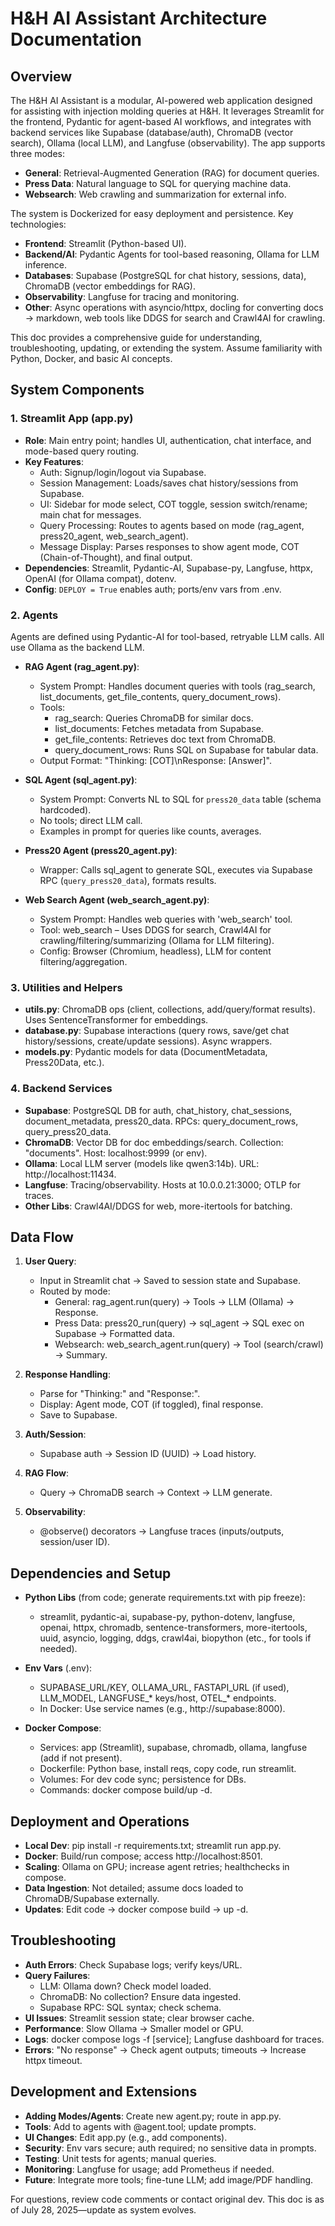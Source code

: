 # H&H AI Assistant Architecture Documentation

## Overview

The H&H AI Assistant is a modular, AI-powered web application designed for assisting with injection molding queries at H&H. It leverages Streamlit for the frontend, Pydantic for agent-based AI workflows, and integrates with backend services like Supabase (database/auth), ChromaDB (vector search), Ollama (local LLM), and Langfuse (observability). The app supports three modes:
- **General**: Retrieval-Augmented Generation (RAG) for document queries.
- **Press Data**: Natural language to SQL for querying machine data.
- **Websearch**: Web crawling and summarization for external info.

The system is Dockerized for easy deployment and persistence. Key technologies:
- **Frontend**: Streamlit (Python-based UI).
- **Backend/AI**: Pydantic Agents for tool-based reasoning, Ollama for LLM inference.
- **Databases**: Supabase (PostgreSQL for chat history, sessions, data), ChromaDB (vector embeddings for RAG).
- **Observability**: Langfuse for tracing and monitoring.
- **Other**: Async operations with asyncio/httpx, docling for converting docs -> markdown, web tools like DDGS for search and Crawl4AI for crawling.

This doc provides a comprehensive guide for understanding, troubleshooting, updating, or extending the system. Assume familiarity with Python, Docker, and basic AI concepts.

## System Components

### 1. Streamlit App (app.py)
- **Role**: Main entry point; handles UI, authentication, chat interface, and mode-based query routing.
- **Key Features**:
  - Auth: Signup/login/logout via Supabase.
  - Session Management: Loads/saves chat history/sessions from Supabase.
  - UI: Sidebar for mode select, COT toggle, session switch/rename; main chat for messages.
  - Query Processing: Routes to agents based on mode (rag_agent, press20_agent, web_search_agent).
  - Message Display: Parses responses to show agent mode, COT (Chain-of-Thought), and final output.
- **Dependencies**: Streamlit, Pydantic-AI, Supabase-py, Langfuse, httpx, OpenAI (for Ollama compat), dotenv.
- **Config**: `DEPLOY = True` enables auth; ports/env vars from .env.

### 2. Agents
Agents are defined using Pydantic-AI for tool-based, retryable LLM calls. All use Ollama as the backend LLM.

- **RAG Agent (rag_agent.py)**:
  - System Prompt: Handles document queries with tools (rag_search, list_documents, get_file_contents, query_document_rows).
  - Tools:
    - rag_search: Queries ChromaDB for similar docs.
    - list_documents: Fetches metadata from Supabase.
    - get_file_contents: Retrieves doc text from ChromaDB.
    - query_document_rows: Runs SQL on Supabase for tabular data.
  - Output Format: "Thinking: [COT]\nResponse: [Answer]".

- **SQL Agent (sql_agent.py)**:
  - System Prompt: Converts NL to SQL for `press20_data` table (schema hardcoded).
  - No tools; direct LLM call.
  - Examples in prompt for queries like counts, averages.

- **Press20 Agent (press20_agent.py)**:
  - Wrapper: Calls sql_agent to generate SQL, executes via Supabase RPC (`query_press20_data`), formats results.

- **Web Search Agent (web_search_agent.py)**:
  - System Prompt: Handles web queries with 'web_search' tool.
  - Tool: web_search – Uses DDGS for search, Crawl4AI for crawling/filtering/summarizing (Ollama for LLM filtering).
  - Config: Browser (Chromium, headless), LLM for content filtering/aggregation.

### 3. Utilities and Helpers
- **utils.py**: ChromaDB ops (client, collections, add/query/format results). Uses SentenceTransformer for embeddings.
- **database.py**: Supabase interactions (query rows, save/get chat history/sessions, create/update sessions). Async wrappers.
- **models.py**: Pydantic models for data (DocumentMetadata, Press20Data, etc.).

### 4. Backend Services
- **Supabase**: PostgreSQL DB for auth, chat_history, chat_sessions, document_metadata, press20_data. RPCs: query_document_rows, query_press20_data.
- **ChromaDB**: Vector DB for doc embeddings/search. Collection: "documents". Host: localhost:9999 (or env).
- **Ollama**: Local LLM server (models like qwen3:14b). URL: http://localhost:11434.
- **Langfuse**: Tracing/observability. Hosts at 10.0.0.21:3000; OTLP for traces.
- **Other Libs**: Crawl4AI/DDGS for web, more-itertools for batching.

## Data Flow

1. **User Query**:
   - Input in Streamlit chat → Saved to session state and Supabase.
   - Routed by mode:
     - General: rag_agent.run(query) → Tools → LLM (Ollama) → Response.
     - Press Data: press20_run(query) → sql_agent → SQL exec on Supabase → Formatted data.
     - Websearch: web_search_agent.run(query) → Tool (search/crawl) → Summary.

2. **Response Handling**:
   - Parse for "Thinking:" and "Response:".
   - Display: Agent mode, COT (if toggled), final response.
   - Save to Supabase.

3. **Auth/Session**:
   - Supabase auth → Session ID (UUID) → Load history.

4. **RAG Flow**:
   - Query → ChromaDB search → Context → LLM generate.

5. **Observability**:
   - @observe() decorators → Langfuse traces (inputs/outputs, session/user ID).

## Dependencies and Setup

- **Python Libs** (from code; generate requirements.txt with pip freeze):
  - streamlit, pydantic-ai, supabase-py, python-dotenv, langfuse, openai, httpx, chromadb, sentence-transformers, more-itertools, uuid, asyncio, logging, ddgs, crawl4ai, biopython (etc., for tools if needed).
- **Env Vars** (.env):
  - SUPABASE_URL/KEY, OLLAMA_URL, FASTAPI_URL (if used), LLM_MODEL, LANGFUSE_* keys/host, OTEL_* endpoints.
  - In Docker: Use service names (e.g., http://supabase:8000).

- **Docker Compose**:
  - Services: app (Streamlit), supabase, chromadb, ollama, langfuse (add if not present).
  - Dockerfile: Python base, install reqs, copy code, run streamlit.
  - Volumes: For dev code sync; persistence for DBs.
  - Commands: docker compose build/up -d.

## Deployment and Operations

- **Local Dev**: pip install -r requirements.txt; streamlit run app.py.
- **Docker**: Build/run compose; access http://localhost:8501.
- **Scaling**: Ollama on GPU; increase agent retries; healthchecks in compose.
- **Data Ingestion**: Not detailed; assume docs loaded to ChromaDB/Supabase externally.
- **Updates**: Edit code → docker compose build → up -d.

## Troubleshooting

- **Auth Errors**: Check Supabase logs; verify keys/URL.
- **Query Failures**:
  - LLM: Ollama down? Check model loaded.
  - ChromaDB: No collection? Ensure data ingested.
  - Supabase RPC: SQL syntax; check schema.
- **UI Issues**: Streamlit session state; clear browser cache.
- **Performance**: Slow Ollama → Smaller model or GPU.
- **Logs**: docker compose logs -f [service]; Langfuse dashboard for traces.
- **Errors**: "No response" → Check agent outputs; timeouts → Increase httpx timeout.

## Development and Extensions

- **Adding Modes/Agents**: Create new agent.py; route in app.py.
- **Tools**: Add to agents with @agent.tool; update prompts.
- **UI Changes**: Edit app.py (e.g., add components).
- **Security**: Env vars secure; auth required; no sensitive data in prompts.
- **Testing**: Unit tests for agents; manual queries.
- **Monitoring**: Langfuse for usage; add Prometheus if needed.
- **Future**: Integrate more tools; fine-tune LLM; add image/PDF handling.

For questions, review code comments or contact original dev. This doc is as of July 28, 2025—update as system evolves.
